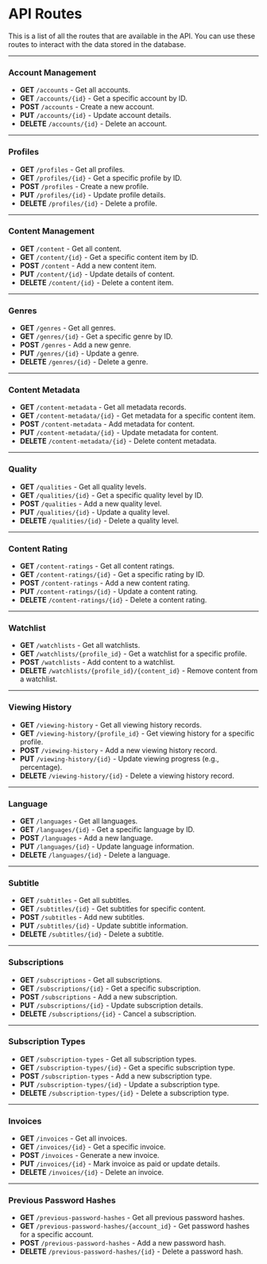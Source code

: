 # API Routes

This is a list of all the routes that are available in the API. You can use these routes to interact with the data stored in the database.

---

### **Account Management**

- **GET** `/accounts` - Get all accounts.
- **GET** `/accounts/{id}` - Get a specific account by ID.
- **POST** `/accounts` - Create a new account.
- **PUT** `/accounts/{id}` - Update account details.
- **DELETE** `/accounts/{id}` - Delete an account.

---

### **Profiles**

- **GET** `/profiles` - Get all profiles.
- **GET** `/profiles/{id}` - Get a specific profile by ID.
- **POST** `/profiles` - Create a new profile.
- **PUT** `/profiles/{id}` - Update profile details.
- **DELETE** `/profiles/{id}` - Delete a profile.

---

### **Content Management**

- **GET** `/content` - Get all content.
- **GET** `/content/{id}` - Get a specific content item by ID.
- **POST** `/content` - Add a new content item.
- **PUT** `/content/{id}` - Update details of content.
- **DELETE** `/content/{id}` - Delete a content item.

---

### **Genres**

- **GET** `/genres` - Get all genres.
- **GET** `/genres/{id}` - Get a specific genre by ID.
- **POST** `/genres` - Add a new genre.
- **PUT** `/genres/{id}` - Update a genre.
- **DELETE** `/genres/{id}` - Delete a genre.

---

### **Content Metadata**

- **GET** `/content-metadata` - Get all metadata records.
- **GET** `/content-metadata/{id}` - Get metadata for a specific content item.
- **POST** `/content-metadata` - Add metadata for content.
- **PUT** `/content-metadata/{id}` - Update metadata for content.
- **DELETE** `/content-metadata/{id}` - Delete content metadata.

---

### **Quality**

- **GET** `/qualities` - Get all quality levels.
- **GET** `/qualities/{id}` - Get a specific quality level by ID.
- **POST** `/qualities` - Add a new quality level.
- **PUT** `/qualities/{id}` - Update a quality level.
- **DELETE** `/qualities/{id}` - Delete a quality level.

---

### **Content Rating**

- **GET** `/content-ratings` - Get all content ratings.
- **GET** `/content-ratings/{id}` - Get a specific rating by ID.
- **POST** `/content-ratings` - Add a new content rating.
- **PUT** `/content-ratings/{id}` - Update a content rating.
- **DELETE** `/content-ratings/{id}` - Delete a content rating.

---

### **Watchlist**

- **GET** `/watchlists` - Get all watchlists.
- **GET** `/watchlists/{profile_id}` - Get a watchlist for a specific profile.
- **POST** `/watchlists` - Add content to a watchlist.
- **DELETE** `/watchlists/{profile_id}/{content_id}` - Remove content from a watchlist.

---

### **Viewing History**

- **GET** `/viewing-history` - Get all viewing history records.
- **GET** `/viewing-history/{profile_id}` - Get viewing history for a specific profile.
- **POST** `/viewing-history` - Add a new viewing history record.
- **PUT** `/viewing-history/{id}` - Update viewing progress (e.g., percentage).
- **DELETE** `/viewing-history/{id}` - Delete a viewing history record.

---

### **Language**

- **GET** `/languages` - Get all languages.
- **GET** `/languages/{id}` - Get a specific language by ID.
- **POST** `/languages` - Add a new language.
- **PUT** `/languages/{id}` - Update language information.
- **DELETE** `/languages/{id}` - Delete a language.

---

### **Subtitle**

- **GET** `/subtitles` - Get all subtitles.
- **GET** `/subtitles/{id}` - Get subtitles for specific content.
- **POST** `/subtitles` - Add new subtitles.
- **PUT** `/subtitles/{id}` - Update subtitle information.
- **DELETE** `/subtitles/{id}` - Delete a subtitle.

---

### **Subscriptions**

- **GET** `/subscriptions` - Get all subscriptions.
- **GET** `/subscriptions/{id}` - Get a specific subscription.
- **POST** `/subscriptions` - Add a new subscription.
- **PUT** `/subscriptions/{id}` - Update subscription details.
- **DELETE** `/subscriptions/{id}` - Cancel a subscription.

---

### **Subscription Types**

- **GET** `/subscription-types` - Get all subscription types.
- **GET** `/subscription-types/{id}` - Get a specific subscription type.
- **POST** `/subscription-types` - Add a new subscription type.
- **PUT** `/subscription-types/{id}` - Update a subscription type.
- **DELETE** `/subscription-types/{id}` - Delete a subscription type.

---

### **Invoices**

- **GET** `/invoices` - Get all invoices.
- **GET** `/invoices/{id}` - Get a specific invoice.
- **POST** `/invoices` - Generate a new invoice.
- **PUT** `/invoices/{id}` - Mark invoice as paid or update details.
- **DELETE** `/invoices/{id}` - Delete an invoice.

---

### **Previous Password Hashes**

- **GET** `/previous-password-hashes` - Get all previous password hashes.
- **GET** `/previous-password-hashes/{account_id}` - Get password hashes for a specific account.
- **POST** `/previous-password-hashes` - Add a new password hash.
- **DELETE** `/previous-password-hashes/{id}` - Delete a password hash.
